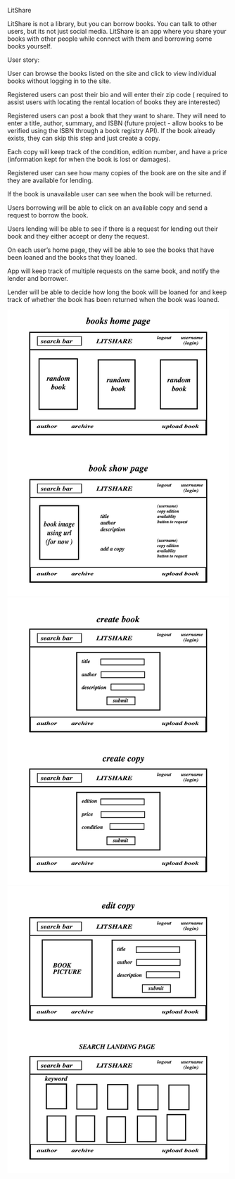LitShare


LitShare is not a library, but you can borrow books.  You can talk to other users, but its not just social media. LitShare is an app where you share your books with other people while connect with them and borrowing some books yourself.

User story:

User can browse the books listed on the site and click to view individual books without logging in to the site.

Registered users can post their bio and will enter their zip code ( required to assist users with locating the rental location of books they are interested)

Registered users can post a book that they want to share. They will need to enter a title, author,  summary, and ISBN (future project - allow books to be verified using the ISBN through a book registry API). If the book already exists, they can skip this step and just create a copy. 

Each copy will keep track of the condition, edition number, and have a price (information kept for when the book is lost or damages).

Registered user can see how many copies of the book are on the site and if they are available for lending. 

If the book is unavailable user can see when the book will be returned.

Users borrowing will be able to click on an available copy and send a request to borrow the book. 

Users lending will be able to see if there is a request for lending out their book and they either accept or deny the request. 

On each user’s home page, they will be able to see the books that have been loaned and the books that they loaned. 

App will keep track of multiple requests on the same book, and notify the lender and borrower. 

Lender will be able to decide how long the book will be loaned for and keep track of whether the book has been returned when the book was loaned. 



![wire frame](/wireframe/01.jpg)
![wire frame](/wireframe/02.jpg)
![wire frame](/wireframe/03.jpg)



